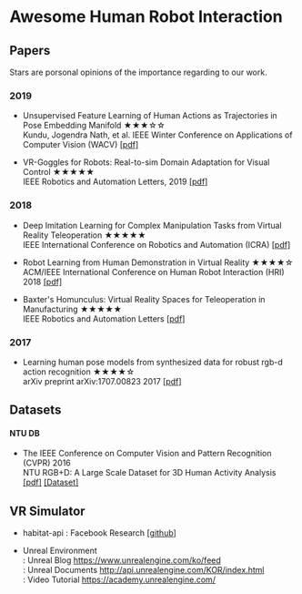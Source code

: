 

# Awesome Human Robot Interaction


## Papers
Stars are porsonal opinions of the importance regarding to our work.

### 2019
- Unsupervised Feature Learning of Human Actions as Trajectories in Pose Embedding Manifold ★★★☆☆  
Kundu, Jogendra Nath, et al. IEEE Winter Conference on Applications of Computer Vision (WACV) [[pdf]](https://ieeexplore.ieee.org/stamp/stamp.jsp?arnumber=8658966)  

- VR-Goggles for Robots: Real-to-sim Domain Adaptation for Visual Control ★★★★★  
IEEE Robotics and Automation Letters, 2019 [[pdf]](https://sites.google.com/view/zhang-tai-19ral-vrg/home)  

### 2018 
- Deep Imitation Learning for Complex Manipulation Tasks from Virtual Reality Teleoperation ★★★★★  
IEEE International Conference on Robotics and Automation (ICRA) [[pdf]](https://ieeexplore.ieee.org/stamp/stamp.jsp?arnumber=8461249)  

- Robot Learning from Human Demonstration in Virtual Reality ★★★★☆  
ACM/IEEE International Conference on Human Robot Interaction (HRI) 2018 [[pdf]](https://www.researchgate.net/publication/324825053_Robot_Learning_from_Human_Demonstration_in_Virtual_Reality)  

- Baxter's Homunculus: Virtual Reality Spaces for Teleoperation in Manufacturing  ★★★★★  
IEEE Robotics and Automation Letters [[pdf]](https://ieeexplore.ieee.org/stamp/stamp.jsp?tp=&arnumber=8003431)

### 2017
- Learning human pose models from synthesized data for robust rgb-d action recognition ★★★★☆  
arXiv preprint arXiv:1707.00823 2017 [[pdf]](https://arxiv.org/pdf/1707.00823.pdf)  



## Datasets


#### NTU DB
* The IEEE Conference on Computer Vision and Pattern Recognition (CVPR) 2016  
NTU RGB+D: A Large Scale Dataset for 3D Human Activity Analysis 
[[pdf]](https://arxiv.org/pdf/1604.02808.pdf) [[Dataset]](http://rose1.ntu.edu.sg/datasets/actionrecognition.asp)

## VR Simulator
*  habitat-api
: Facebook Research [[github]](https://github.com/facebookresearch/habitat-api)

- Unreal Environment  
: Unreal Blog  https://www.unrealengine.com/ko/feed  
: Unreal Documents http://api.unrealengine.com/KOR/index.html  
: Video Tutorial https://academy.unrealengine.com/

